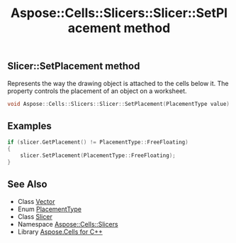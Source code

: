 ﻿---
title: Aspose::Cells::Slicers::Slicer::SetPlacement method
linktitle: SetPlacement
second_title: Aspose.Cells for C++ API Reference
description: 'Aspose::Cells::Slicers::Slicer::SetPlacement method. Represents the way the drawing object is attached to the cells below it. The property controls the placement of an object on a worksheet in C++.'
type: docs
weight: 1700
url: /cpp/aspose.cells.slicers/slicer/setplacement/
---
## Slicer::SetPlacement method


Represents the way the drawing object is attached to the cells below it. The property controls the placement of an object on a worksheet.

```cpp
void Aspose::Cells::Slicers::Slicer::SetPlacement(PlacementType value)
```


## Examples


```cpp
if (slicer.GetPlacement() != PlacementType::FreeFloating)
{
    slicer.SetPlacement(PlacementType::FreeFloating);
}
```

## See Also

* Class [Vector](../../../aspose.cells/vector/)
* Enum [PlacementType](../../../aspose.cells.drawing/placementtype/)
* Class [Slicer](../)
* Namespace [Aspose::Cells::Slicers](../../)
* Library [Aspose.Cells for C++](../../../)
